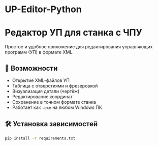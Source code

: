 # UP-Editor-Python
# Редактор УП для станка с ЧПУ

Простое и удобное приложение для редактирования управляющих программ (УП) в формате XML.

## 🚀 Возможности
- Открытие XML-файлов УП
- Таблица с отверстиями и фрезеровкой
- Визуализация детали (чертёж)
- Редактирование координат
- Сохранение в точном формате станка
- Работает как `.exe` на любом Windows ПК

## 🛠 Установка зависимостей
```bash
pip install -r requirements.txt
